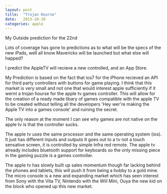 ```yaml
---
layout: post
title:  "Trojan Hourse"
date:   2013-10-10
categories: apple
---
```


My Outside prediction for the 22nd

Lots of coverage has gone to predictions as to what will be the specs of the new iPads, well all know Mavericks will be launched but what else will happed?

I predict the AppleTV will recieve a new controlled, and an App Store. 

My Prediction is based on the fact that ios7 for the iPhone  recieved an API for third party controllers with buttons for game playing. I think that this market is very small and not one that would interest apple sufficiently if it wernt a trojan hourse for the apple tv games controller. This will allow for the creation of a ready made libary of games compatible with the apple TV to be created without telling all the developers 'Hey wer're making the Apple TV into a games console' and ruining the secret.

The only reason at the moment I can see why games are not native on the apple tv is that the controller sucks.

The apple tv uses the same processor and the same operating system (ios). It just has different inputs and outputs It goes out to a tv not a touch sensative screen, it is controlled by simple Infra red remote.
The apple tv already includes bluetooth support for keyboards so the only missing piece in the gaming puzzle is a games controller.

The apple tv has slowly built up sales momentum though far lacking behind the phones and tablets, this will push it from being a hobby to a gold mine. The micro console is a new and expanding market which has seen interest from Sony with the Vita TV, Nintendo with the Will Mini, Ouya the new kid on the block who opened up this new market.



